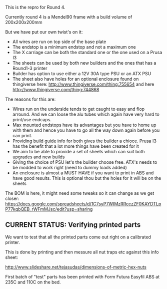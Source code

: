 This is the repro for Round 4.

Currently round 4 is a Mendel90 frame with a build volume of 200x200x200mm

But we have put our own twist's on it:

- All wires are run on top side of the base plate
- The endstop is a minimum endstop and not a maximum one
- The X carriage can be both the standard one or the one used on a Prusa I3
- The sheets can be used by both new builders and the ones that has a Round1-3 printer
- Builder has option to use either a 12V 30A type PSU or an ATX PSU
- The sheet also have holes for an optional enclosure found on thingiverse here: http://www.thingiverse.com/thing:755654 and here http://www.thingiverse.com/thing:744868

The reasons for this are:

- Wires run on the underside tends to get caught to easy and flop arround. And we can loose the alu tubes which again have very hard to print/use endcaps.
- Max mounted endstops have its advantages but you have to home up with them and hence you have to go all the way down again before you can print. 
- Providing build guide info for both gives the builder a chioce. Prusa I3 has the benefit that a lot more things have been created for it
- We aim to be able to provide a set of sheets which can suit both upgrades and new builds
- Giving the choice of PSU let's the builder choose free. ATX's needs to be modded to work right (need to dummy loads added)
- An enclosure is almost a MUST HAVE if you want to print in ABS and have good results. This is optional thou but the holes for it will be on the sheets

 
 The BOM is here, it might need some tweaks so it can change as we get closer: https://docs.google.com/spreadsheets/d/1C7syP7WIMzRRcczZF0KAYDTLpP77kqbQEB_rWFmMJsc/edit?usp=sharing

 
 CURRENT STATUS: Verifying printed parts
 ---------------------------------------

We want to test that all the printed parts come out right on a calibrated printer.

This is done by printing and then messure all nut traps etc against this info sheet: 

http://www.slideshare.net/tejasudas/dimensions-of-metric-hex-nuts

First batch of "test" parts has been printed with Form Futura Easyfil ABS at 235C and 110C on the bed. 
